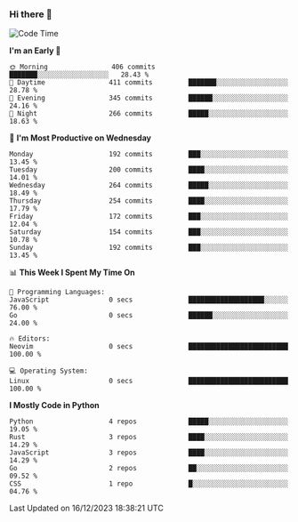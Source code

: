 ### Hi there 👋
<!--START_SECTION:waka-->
![Code Time](http://img.shields.io/badge/Code%20Time-206%20hrs%2030%20mins-blue)

**I'm an Early 🐤** 

```text
🌞 Morning                406 commits         ███████░░░░░░░░░░░░░░░░░░   28.43 % 
🌆 Daytime                411 commits         ███████░░░░░░░░░░░░░░░░░░   28.78 % 
🌃 Evening                345 commits         ██████░░░░░░░░░░░░░░░░░░░   24.16 % 
🌙 Night                  266 commits         █████░░░░░░░░░░░░░░░░░░░░   18.63 % 
```
📅 **I'm Most Productive on Wednesday** 

```text
Monday                   192 commits         ███░░░░░░░░░░░░░░░░░░░░░░   13.45 % 
Tuesday                  200 commits         ████░░░░░░░░░░░░░░░░░░░░░   14.01 % 
Wednesday                264 commits         █████░░░░░░░░░░░░░░░░░░░░   18.49 % 
Thursday                 254 commits         ████░░░░░░░░░░░░░░░░░░░░░   17.79 % 
Friday                   172 commits         ███░░░░░░░░░░░░░░░░░░░░░░   12.04 % 
Saturday                 154 commits         ███░░░░░░░░░░░░░░░░░░░░░░   10.78 % 
Sunday                   192 commits         ███░░░░░░░░░░░░░░░░░░░░░░   13.45 % 
```


📊 **This Week I Spent My Time On** 

```text
💬 Programming Languages: 
JavaScript               0 secs              ███████████████████░░░░░░   76.00 % 
Go                       0 secs              ██████░░░░░░░░░░░░░░░░░░░   24.00 % 

🔥 Editors: 
Neovim                   0 secs              █████████████████████████   100.00 % 

💻 Operating System: 
Linux                    0 secs              █████████████████████████   100.00 % 
```

**I Mostly Code in Python** 

```text
Python                   4 repos             █████░░░░░░░░░░░░░░░░░░░░   19.05 % 
Rust                     3 repos             ████░░░░░░░░░░░░░░░░░░░░░   14.29 % 
JavaScript               3 repos             ████░░░░░░░░░░░░░░░░░░░░░   14.29 % 
Go                       2 repos             ██░░░░░░░░░░░░░░░░░░░░░░░   09.52 % 
CSS                      1 repo              █░░░░░░░░░░░░░░░░░░░░░░░░   04.76 % 
```




 Last Updated on 16/12/2023 18:38:21 UTC
<!--END_SECTION:waka-->

<!--
**YoganshSharma/YoganshSharma** is a ✨ _special_ ✨ repository because its `README.md` (this file) appears on your GitHub profile.

Here are some ideas to get you started:

- 🔭 I’m currently working on ...
- 🌱 I’m currently learning ...
- 👯 I’m looking to collaborate on ...
- 🤔 I’m looking for help with ...
- 💬 Ask me about ...
- 📫 How to reach me: ...
- 😄 Pronouns: ...
- ⚡ Fun fact: ...
-->
